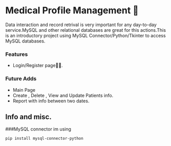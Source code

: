 # Medical Profile Management 🏥

Data interaction and record retrival is very important for any day-to-day service.MySQL and other relational databases are great for this actions.This is an introductory project using MySQL Connector/Python/Tkinter to access MySQL databases.

### Features

- Login/Register page👨‍⚕️.

### Future Adds

- Main Page
- Create , Delete , View and Update Patients info.
- Report with info between two dates.

## Info and misc.

###MySQL connector im using

`pip install mysql-connector-python`
